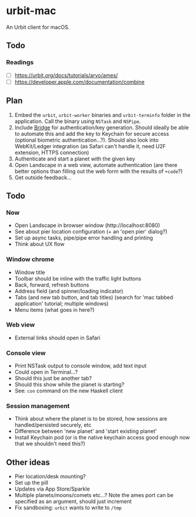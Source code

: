 # urbit-mac

An Urbit client for macOS.

## Todo

### Readings

- [ ] https://urbit.org/docs/tutorials/arvo/ames/
- [ ] https://developer.apple.com/documentation/combine

## Plan

1. Embed the `urbit`, `urbit-worker` binaries and `urbit-terminfo` folder in the application. Call the binary using `NSTask` and `NSPipe`.
2. Include [Bridge](https://bridge.urbit.org) for authentication/key generation. Should ideally be able to automate this and add the key to Keychain for secure access (optional biometric authentication...?). Should also look into WebKit/Ledger integration (as Safari can't handle it, need U2F extension, HTTPS connection)
3. Authenticate and start a planet with the given key
4. Open Landscape in a web view, automate authentication (are there better options than filling out the web form with the results of `+code`?)
5. Get outside feedback...

## Todo

### Now

- Open Landscape in browser window (http://localhost:8080)
- See about pier location configuration (+ an 'open pier' dialog?)
- Set up async tasks, pipe/pipe error handling and printing
- Think about UX flow

### Window chrome

- Window title
- Toolbar should be inline with the traffic light buttons
- Back, forward, refresh buttons
- Address field (and spinner/loading indicator)
- Tabs (and new tab button, and tab titles) (search for 'mac tabbed application' tutorial; multiple windows)
- Menu items (what goes in here?)

### Web view

- External links should open in Safari

### Console view

- Print NSTask output to console window, add text input
- Could open in Terminal...?
- Should this just be another tab?
- Should this show while the planet is starting?
- See: `con` command on the new Haskell client

### Session management

- Think about where the planet is to be stored, how sessions are handled/persisted securely, etc
- Difference between 'new planet' and 'start existing planet'
- Install Keychain pod (or is the native keychain access good enough now that we shouldn't need this?)

## Other ideas

- Pier location/desk mounting?
- Set up the pill
- Updates via App Store/Sparkle
- Multiple planets/moons/comets etc...? Note the ames port can be specified as an argument, should just increment
- Fix sandboxing: `urbit` wants to write to `/tmp`
